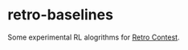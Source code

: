 # retro-baselines

Some experimental RL alogrithms for [Retro Contest](https://github.com/openai/retro-contest).

